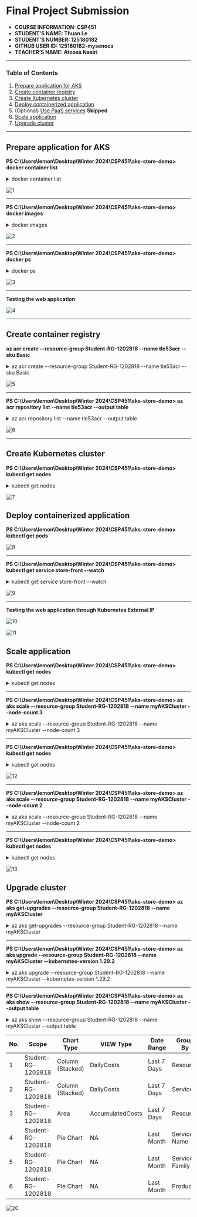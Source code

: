 # Final Project Submission

- **COURSE INFORMATION: CSP451**
- **STUDENT’S NAME: Thuan Le**
- **STUDENT'S NUMBER: 125180182**
- **GITHUB USER ID: 125180182-myseneca**
- **TEACHER’S NAME: Atoosa Nasiri**

----

### Table of Contents
1. [Prepare application for AKS](#prepare-application-for-aks)
2. [Create container registry](#create-container-registry)
3. [Create Kubernetes cluster](#create-kubernetes-cluster)
4. [Deploy containerized application](#deploy-containerized-application)
5. (Optional) [Use PaaS services](#header) **Skipped**
6. [Scale application](#scale-application)
7. [Upgrade cluster](#upgrade-cluster)

----

## Prepare application for AKS

**PS C:\Users\lemon\Desktop\Winter 2024\CSP451\aks-store-demo> docker container list**

<details>

<summary>docker container list</summary>
```
CONTAINER ID   IMAGE                                COMMAND                  CREATED          STATUS                      PORTS                                                                                                         NAMES
f27a8d758fc1   aks-store-demo-store-front           "/docker-entrypoint.…"   23 minutes ago   Up 22 minutes (unhealthy)   80/tcp, 0.0.0.0:8080->8080/tcp                                                                                store-front
97ce857fb4f6   aks-store-demo-order-service         "docker-entrypoint.s…"   23 minutes ago   Up 22 minutes (healthy)     0.0.0.0:3000->3000/tcp                                                                                        order-service
5a08f3665187   rabbitmq:3.11.17-management-alpine   "docker-entrypoint.s…"   23 minutes ago   Up 23 minutes (healthy)     4369/tcp, 5671/tcp, 0.0.0.0:5672->5672/tcp, 15671/tcp, 15691-15692/tcp, 25672/tcp, 0.0.0.0:15672->15672/tcp   rabbitmq
033d488028e8   aks-store-demo-product-service       "./product-service"      23 minutes ago   Up 23 minutes (healthy)     0.0.0.0:3002->3002/tcp                                                                                        product-service                                                                                       product-service
```

</details>

![1](/Final-Project/termproject-images/1.png)

---

**PS C:\Users\lemon\Desktop\Winter 2024\CSP451\aks-store-demo> docker images**

<details>

<summary>docker images</summary>

```
REPOSITORY                       TAG                         IMAGE ID       CREATED          SIZE
aks-store-demo-store-front       latest                      80b08a1382d2   29 minutes ago   45.8MB
aks-store-demo-product-service   latest                      595587bdf020   29 minutes ago   133MB
aks-store-demo-order-service     latest                      69e40e9c8360   33 minutes ago   193MB
rabbitmq                         3.11.17-management-alpine   79a570297657   12 months ago    179MB
```

</details>

![2](/Final-Project/termproject-images/2.png)

---

**PS C:\Users\lemon\Desktop\Winter 2024\CSP451\aks-store-demo> docker ps**


<details>

<summary>docker ps</summary>

```
CONTAINER ID   IMAGE                                COMMAND                  CREATED          STATUS                      PORTS                                                                                                         NAMES
f27a8d758fc1   aks-store-demo-store-front           "/docker-entrypoint.…"   34 minutes ago   Up 33 minutes (unhealthy)   80/tcp, 0.0.0.0:8080->8080/tcp                                                                                store-front
97ce857fb4f6   aks-store-demo-order-service         "docker-entrypoint.s…"   34 minutes ago   Up 33 minutes (healthy)     0.0.0.0:3000->3000/tcp                                                                                        order-service
5a08f3665187   rabbitmq:3.11.17-management-alpine   "docker-entrypoint.s…"   34 minutes ago   Up 34 minutes (healthy)     4369/tcp, 5671/tcp, 0.0.0.0:5672->5672/tcp, 15671/tcp, 15691-15692/tcp, 25672/tcp, 0.0.0.0:15672->15672/tcp   rabbitmq
033d488028e8   aks-store-demo-product-service       "./product-service"      34 minutes ago   Up 34 minutes (healthy)     0.0.0.0:3002->3002/tcp                                                                                        product-service   
```

</details>

![3](/Final-Project/termproject-images/3.png) 

---

**Testing the web application**

![4](/Final-Project/termproject-images/4.png)

---


## Create container registry

**az acr create --resource-group Student-RG-1202818 --name tle53acr --sku Basic**

<details>
<summary>az acr create --resource-group Student-RG-1202818 --name tle53acr --sku Basic</summary>

```
{
  "adminUserEnabled": false,
  "anonymousPullEnabled": false,
  "creationDate": "2024-04-16T07:33:15.408852+00:00",
  "dataEndpointEnabled": false,
  "dataEndpointHostNames": [],
  "encryption": {
    "keyVaultProperties": null,
    "status": "disabled"
  },
  "id": "/subscriptions/71d310bf-1718-4d11-87d1-99a7d4e2053f/resourceGroups/Student-RG-1202818/providers/Microsoft.ContainerRegistry/registries/tle53acr",
  "identity": null,
  "location": "canadacentral",
  "loginServer": "tle53acr.azurecr.io",
  "metadataSearch": "Disabled",
  "name": "tle53acr",
  "networkRuleBypassOptions": "AzureServices",
  "networkRuleSet": null,
  "policies": {
    "azureAdAuthenticationAsArmPolicy": {
      "status": "enabled"
    },
    "exportPolicy": {
      "status": "enabled"
    },
    "quarantinePolicy": {
      "status": "disabled"
    },
    "retentionPolicy": {
      "days": 7,
      "lastUpdatedTime": "2024-04-16T08:07:12.855911+00:00",
      "status": "disabled"
    },
    "softDeletePolicy": {
      "lastUpdatedTime": "2024-04-16T08:07:12.855972+00:00",
      "retentionDays": 7,
      "status": "disabled"
    },
    "trustPolicy": {
      "status": "disabled",
      "type": "Notary"
    }
  },
  "privateEndpointConnections": [],
  "provisioningState": "Succeeded",
  "publicNetworkAccess": "Enabled",
  "resourceGroup": "Student-RG-1202818",
  "sku": {
    "name": "Basic",
    "tier": "Basic"
  },
  "status": null,
  "systemData": {
    "createdAt": "2024-04-16T07:33:15.408852+00:00",
    "createdBy": "odl_user_1202818@seneca-csp451nia.cloudlabs.ai",
    "createdByType": "User",
    "lastModifiedAt": "2024-04-16T08:07:12.697854+00:00",
    "lastModifiedBy": "odl_user_1202818@seneca-csp451nia.cloudlabs.ai",
    "lastModifiedByType": "User"
  },
  "tags": {
    "DeploymentId": "1202818",
    "LaunchId": "38011",
    "LaunchType": "ON_DEMAND_LAB",
    "TemplateId": "7633",
    "TenantId": "353"
  },
  "type": "Microsoft.ContainerRegistry/registries",
  "zoneRedundancy": "Disabled"
}
```

</details>

![5](/Final-Project/termproject-images/5.png)

---

**PS C:\Users\lemon\Desktop\Winter 2024\CSP451\aks-store-demo> az acr repository list --name tle53acr --output table**

<details>

<summary>az acr repository list --name tle53acr --output table</summary>

```
Result
------------------------------
aks-store-demo/order-service
aks-store-demo/product-service
aks-store-demo/store-front
```

</details>

![6](/Final-Project/termproject-images/6.png)

---

## Create Kubernetes cluster

**PS C:\Users\lemon\Desktop\Winter 2024\CSP451\aks-store-demo> kubectl get nodes**

<details>

<summary>kubectl get nodes</summary>

```
NAME                                STATUS   ROLES   AGE   VERSION
aks-nodepool1-40236670-vmss000000   Ready    agent   22m   v1.28.5
aks-nodepool1-40236670-vmss000001   Ready    agent   17m   v1.28.5
```

</details>

![7](/Final-Project/termproject-images/7.png)

## Deploy containerized application

**PS C:\Users\lemon\Desktop\Winter 2024\CSP451\aks-store-demo> kubectl get pods**

![8](/Final-Project/termproject-images/8.png)

---


**PS C:\Users\lemon\Desktop\Winter 2024\CSP451\aks-store-demo> kubectl get service store-front --watch**

<details>
<summary>kubectl get service store-front --watch</summary>

```
NAME          TYPE           CLUSTER-IP   EXTERNAL-IP      PORT(S)        AGE
store-front   LoadBalancer   10.0.3.9     20.175.207.146   80:31570/TCP   10m
```

</details>

![9](/Final-Project/termproject-images/9.png)

---

**Testing the web application through Kubernetes External IP**

![10](/Final-Project/termproject-images/10.png)

![11](/Final-Project/termproject-images/11.png)

## Scale application

**PS C:\Users\lemon\Desktop\Winter 2024\CSP451\aks-store-demo> kubectl get nodes**

<details>
<summary>kubectl get nodes</summary>

```
NAME                                STATUS   ROLES   AGE   VERSION
aks-nodepool1-40236670-vmss000000   Ready    agent   64m   v1.28.5
aks-nodepool1-40236670-vmss000001   Ready    agent   59m   v1.28.5
```

</details>

---

**PS C:\Users\lemon\Desktop\Winter 2024\CSP451\aks-store-demo> az aks scale --resource-group Student-RG-1202818 --name myAKSCluster --node-count 3**

<details>

<summary>az aks scale --resource-group Student-RG-1202818 --name myAKSCluster --node-count 3</summary>

```
{
  "aadProfile": null,
  "addonProfiles": null,
  "agentPoolProfiles": [
    {
      "availabilityZones": null,
      "capacityReservationGroupId": null,
      "count": 3,
      "creationData": null,
      "currentOrchestratorVersion": "1.28.5",
      "enableAutoScaling": false,
      "enableEncryptionAtHost": false,
      "enableFips": false,
      "enableNodePublicIp": false,
      "enableUltraSsd": false,
      "gpuInstanceProfile": null,
      "hostGroupId": null,
      "kubeletConfig": null,
      "kubeletDiskType": "OS",
      "linuxOsConfig": null,
      "maxCount": null,
      "maxPods": 110,
      "minCount": null,
      "mode": "System",
      "name": "nodepool1",
      "networkProfile": null,
      "nodeImageVersion": "AKSUbuntu-2204gen2containerd-202404.01.0",
      "nodeLabels": null,
      "nodePublicIpPrefixId": null,
      "nodeTaints": null,
      "orchestratorVersion": "1.28.5",
      "osDiskSizeGb": 128,
      "osDiskType": "Managed",
      "osSku": "Ubuntu",
      "osType": "Linux",
      "podSubnetId": null,
      "powerState": {
        "code": "Running"
      },
      "provisioningState": "Succeeded",
      "proximityPlacementGroupId": null,
      "scaleDownMode": null,
      "scaleSetEvictionPolicy": null,
      "scaleSetPriority": null,
      "spotMaxPrice": null,
      "tags": null,
      "type": "VirtualMachineScaleSets",
      "upgradeSettings": {
        "drainTimeoutInMinutes": null,
        "maxSurge": "10%",
        "nodeSoakDurationInMinutes": null
      },
      "vmSize": "Standard_DS2_v2",
      "vnetSubnetId": null,
      "workloadRuntime": null
    }
  ],
  "apiServerAccessProfile": null,
  "autoScalerProfile": null,
  "autoUpgradeProfile": {
    "nodeOsUpgradeChannel": "NodeImage",
    "upgradeChannel": null
  },
  "azureMonitorProfile": null,
  "azurePortalFqdn": "myaksclust-student-rg-12028-71d310-xmzn8nux.portal.hcp.canadacentral.azmk8s.io",
  "currentKubernetesVersion": "1.28.5",
  "disableLocalAccounts": false,
  "diskEncryptionSetId": null,
  "dnsPrefix": "myAKSClust-Student-RG-12028-71d310",
  "enablePodSecurityPolicy": null,
  "enableRbac": true,
  "extendedLocation": null,
  "fqdn": "myaksclust-student-rg-12028-71d310-xmzn8nux.hcp.canadacentral.azmk8s.io",
  "fqdnSubdomain": null,
  "httpProxyConfig": null,
  "id": "/subscriptions/71d310bf-1718-4d11-87d1-99a7d4e2053f/resourcegroups/Student-RG-1202818/providers/Microsoft.ContainerService/managedClusters/myAKSCluster",
  "identity": {
    "delegatedResources": null,
    "principalId": "020efac4-f6fe-4227-b892-a0853b64fd3b",
    "tenantId": "ed27b597-cea0-4942-8c6f-40e6a78bf47d",
    "type": "SystemAssigned",
    "userAssignedIdentities": null
  },
  "identityProfile": {
    "kubeletidentity": {
      "clientId": "b20dc99f-05e5-4929-a14d-3aeb3f100372",
      "objectId": "06f08594-a218-49e1-a7cb-369f21e75e7d",
      "resourceId": "/subscriptions/71d310bf-1718-4d11-87d1-99a7d4e2053f/resourcegroups/MC_Student-RG-1202818_myAKSCluster_canadacentral/providers/Microsoft.ManagedIdentity/userAssignedIdentities/myAKSCluster-agentpool"    
    }
  },
  "kubernetesVersion": "1.28",
  "linuxProfile": {
    "adminUsername": "azureuser",
    "ssh": {
      "publicKeys": [
        {
          "keyData": "ssh-rsa AAAAB3NzaC1yc2EAAAADAQABAAABAQCxHkkjhN1QxpRZORfM4T2acy/chUJFSVYUIDLWQwUv81kar9ZklDbkAPVn/p2uFwXo86Nu2nIflu+3noa8ra6HQsiVteEax/J1oBrFl7NRyXiiKX4i2GQJiHszg4w7+aS/liSIkCsZRgOtQrK+JWU7PV2ASXX02mL9UjlyDh4x0IEVpzxlKQACGBxWeRJk7Qzd0xZHNDFL3LYGZyoCcTquyjDLwfd/XfyyFehOQ3AyiWZFpfHddqklAwPWf6sMYV7cGy8iPqtSO4StohXmJ2tLtid8A1+d54pRCl13Kz+3cwILarWy0jtslRaQ4oR28HPaqHbHuB7991ICkAD9u20r"
        }
      ]
    }
  },
  "location": "canadacentral",
  "maxAgentPools": 100,
  "name": "myAKSCluster",
  "networkProfile": {
    "dnsServiceIp": "10.0.0.10",
    "ipFamilies": [
      "IPv4"
    ],
    "loadBalancerProfile": {
      "allocatedOutboundPorts": null,
      "backendPoolType": "nodeIPConfiguration",
      "effectiveOutboundIPs": [
        {
          "id": "/subscriptions/71d310bf-1718-4d11-87d1-99a7d4e2053f/resourceGroups/MC_Student-RG-1202818_myAKSCluster_canadacentral/providers/Microsoft.Network/publicIPAddresses/6dba39e2-d7ca-41d0-928f-bcdbc1b28372",      
          "resourceGroup": "MC_Student-RG-1202818_myAKSCluster_canadacentral"
        }
      ],
      "enableMultipleStandardLoadBalancers": null,
      "idleTimeoutInMinutes": null,
      "managedOutboundIPs": {
        "count": 1,
        "countIpv6": null
      },
      "outboundIPs": null,
      "outboundIpPrefixes": null
    },
    "loadBalancerSku": "standard",
    "natGatewayProfile": null,
    "networkDataplane": null,
    "networkMode": null,
    "networkPlugin": "kubenet",
    "networkPluginMode": null,
    "networkPolicy": null,
    "outboundType": "loadBalancer",
    "podCidr": "10.244.0.0/16",
    "podCidrs": [
      "10.244.0.0/16"
    ],
    "serviceCidr": "10.0.0.0/16",
    "serviceCidrs": [
      "10.0.0.0/16"
    ]
  },
  "nodeResourceGroup": "MC_Student-RG-1202818_myAKSCluster_canadacentral",
  "oidcIssuerProfile": {
    "enabled": false,
    "issuerUrl": null
  },
  "podIdentityProfile": null,
  "powerState": {
    "code": "Running"
  },
  "privateFqdn": null,
  "privateLinkResources": null,
  "provisioningState": "Succeeded",
  "publicNetworkAccess": null,
  "resourceGroup": "Student-RG-1202818",
  "resourceUid": "661e39b8f15ceb0001842359",
  "securityProfile": {
    "azureKeyVaultKms": null,
    "defender": null,
    "imageCleaner": null,
    "workloadIdentity": null
  },
  "serviceMeshProfile": null,
  "servicePrincipalProfile": {
    "clientId": "msi",
    "secret": null
  },
  "sku": {
    "name": "Base",
    "tier": "Free"
  },
  "storageProfile": {
    "blobCsiDriver": null,
    "diskCsiDriver": {
      "enabled": true
    },
    "fileCsiDriver": {
      "enabled": true
    },
    "snapshotController": {
      "enabled": true
    }
  },
  "supportPlan": "KubernetesOfficial",
  "systemData": null,
  "tags": {
    "DeploymentId": "1202818",
    "LaunchId": "38011",
    "LaunchType": "ON_DEMAND_LAB",
    "TemplateId": "7633",
    "TenantId": "353"
  },
  "type": "Microsoft.ContainerService/ManagedClusters",
  "upgradeSettings": null,
  "windowsProfile": null,
  "workloadAutoScalerProfile": {
    "keda": null,
    "verticalPodAutoscaler": null
  }
}
```

</details>

---

**PS C:\Users\lemon\Desktop\Winter 2024\CSP451\aks-store-demo> kubectl get nodes**

<details>
<summary>kubectl get nodes</summary>

```
NAME                                STATUS   ROLES   AGE    VERSION
aks-nodepool1-40236670-vmss000000   Ready    agent   70m    v1.28.5
aks-nodepool1-40236670-vmss000001   Ready    agent   65m    v1.28.5
aks-nodepool1-40236670-vmss000002   Ready    agent   2m3s   v1.28.5
```

</details>

![12](/Final-Project/termproject-images/12.png)

---

**PS C:\Users\lemon\Desktop\Winter 2024\CSP451\aks-store-demo> az aks scale --resource-group Student-RG-1202818 --name myAKSCluster --node-count 2**

<details>
<summary>az aks scale --resource-group Student-RG-1202818 --name myAKSCluster --node-count 2</summary>

```
{
  "aadProfile": null,
  "addonProfiles": null,
  "agentPoolProfiles": [
    {
      "availabilityZones": null,
      "capacityReservationGroupId": null,
      "count": 2,
      "creationData": null,
      "currentOrchestratorVersion": "1.28.5",
      "enableAutoScaling": false,
      "enableEncryptionAtHost": false,
      "enableFips": false,
      "enableNodePublicIp": false,
      "enableUltraSsd": false,
      "gpuInstanceProfile": null,
      "hostGroupId": null,
      "kubeletConfig": null,
      "kubeletDiskType": "OS",
      "linuxOsConfig": null,
      "maxCount": null,
      "maxPods": 110,
      "minCount": null,
      "mode": "System",
      "name": "nodepool1",
      "networkProfile": null,
      "nodeImageVersion": "AKSUbuntu-2204gen2containerd-202404.01.0",
      "nodeLabels": null,
      "nodePublicIpPrefixId": null,
      "nodeTaints": null,
      "orchestratorVersion": "1.28.5",
      "osDiskSizeGb": 128,
      "osDiskType": "Managed",
      "osSku": "Ubuntu",
      "osType": "Linux",
      "podSubnetId": null,
      "powerState": {
        "code": "Running"
      },
      "provisioningState": "Succeeded",
      "proximityPlacementGroupId": null,
      "scaleDownMode": null,
      "scaleSetEvictionPolicy": null,
      "scaleSetPriority": null,
      "spotMaxPrice": null,
      "tags": null,
      "type": "VirtualMachineScaleSets",
      "upgradeSettings": {
        "drainTimeoutInMinutes": null,
        "maxSurge": "10%",
        "nodeSoakDurationInMinutes": null
      },
      "vmSize": "Standard_DS2_v2",
      "vnetSubnetId": null,
      "workloadRuntime": null
    }
  ],
  "apiServerAccessProfile": null,
  "autoScalerProfile": null,
  "autoUpgradeProfile": {
    "nodeOsUpgradeChannel": "NodeImage",
    "upgradeChannel": null
  },
  "azureMonitorProfile": null,
  "azurePortalFqdn": "myaksclust-student-rg-12028-71d310-xmzn8nux.portal.hcp.canadacentral.azmk8s.io",
  "currentKubernetesVersion": "1.28.5",
  "disableLocalAccounts": false,
  "diskEncryptionSetId": null,
  "dnsPrefix": "myAKSClust-Student-RG-12028-71d310",
  "enablePodSecurityPolicy": null,
  "enableRbac": true,
  "extendedLocation": null,
  "fqdn": "myaksclust-student-rg-12028-71d310-xmzn8nux.hcp.canadacentral.azmk8s.io",
  "fqdnSubdomain": null,
  "httpProxyConfig": null,
  "id": "/subscriptions/71d310bf-1718-4d11-87d1-99a7d4e2053f/resourcegroups/Student-RG-1202818/providers/Microsoft.ContainerService/managedClusters/myAKSCluster",
  "identity": {
    "delegatedResources": null,
    "principalId": "020efac4-f6fe-4227-b892-a0853b64fd3b",
    "tenantId": "ed27b597-cea0-4942-8c6f-40e6a78bf47d",
    "type": "SystemAssigned",
    "userAssignedIdentities": null
  },
  "identityProfile": {
    "kubeletidentity": {
      "clientId": "b20dc99f-05e5-4929-a14d-3aeb3f100372",
      "objectId": "06f08594-a218-49e1-a7cb-369f21e75e7d",
      "resourceId": "/subscriptions/71d310bf-1718-4d11-87d1-99a7d4e2053f/resourcegroups/MC_Student-RG-1202818_myAKSCluster_canadacentral/providers/Microsoft.ManagedIdentity/userAssignedIdentities/myAKSCluster-agentpool"    
    }
  },
  "kubernetesVersion": "1.28",
  "linuxProfile": {
    "adminUsername": "azureuser",
    "ssh": {
      "publicKeys": [
        {
          "keyData": "ssh-rsa AAAAB3NzaC1yc2EAAAADAQABAAABAQCxHkkjhN1QxpRZORfM4T2acy/chUJFSVYUIDLWQwUv81kar9ZklDbkAPVn/p2uFwXo86Nu2nIflu+3noa8ra6HQsiVteEax/J1oBrFl7NRyXiiKX4i2GQJiHszg4w7+aS/liSIkCsZRgOtQrK+JWU7PV2ASXX02mL9UjlyDh4x0IEVpzxlKQACGBxWeRJk7Qzd0xZHNDFL3LYGZyoCcTquyjDLwfd/XfyyFehOQ3AyiWZFpfHddqklAwPWf6sMYV7cGy8iPqtSO4StohXmJ2tLtid8A1+d54pRCl13Kz+3cwILarWy0jtslRaQ4oR28HPaqHbHuB7991ICkAD9u20r"
        }
      ]
    }
  },
  "location": "canadacentral",
  "maxAgentPools": 100,
  "name": "myAKSCluster",
  "networkProfile": {
    "dnsServiceIp": "10.0.0.10",
    "ipFamilies": [
      "IPv4"
    ],
    "loadBalancerProfile": {
      "allocatedOutboundPorts": null,
      "backendPoolType": "nodeIPConfiguration",
      "effectiveOutboundIPs": [
        {
          "id": "/subscriptions/71d310bf-1718-4d11-87d1-99a7d4e2053f/resourceGroups/MC_Student-RG-1202818_myAKSCluster_canadacentral/providers/Microsoft.Network/publicIPAddresses/6dba39e2-d7ca-41d0-928f-bcdbc1b28372",      
          "resourceGroup": "MC_Student-RG-1202818_myAKSCluster_canadacentral"
        }
      ],
      "enableMultipleStandardLoadBalancers": null,
      "idleTimeoutInMinutes": null,
      "managedOutboundIPs": {
        "count": 1,
        "countIpv6": null
      },
      "outboundIPs": null,
      "outboundIpPrefixes": null
    },
    "loadBalancerSku": "standard",
    "natGatewayProfile": null,
    "networkDataplane": null,
    "networkMode": null,
    "networkPlugin": "kubenet",
    "networkPluginMode": null,
    "networkPolicy": null,
    "outboundType": "loadBalancer",
    "podCidr": "10.244.0.0/16",
    "podCidrs": [
      "10.244.0.0/16"
    ],
    "serviceCidr": "10.0.0.0/16",
    "serviceCidrs": [
      "10.0.0.0/16"
    ]
  },
  "nodeResourceGroup": "MC_Student-RG-1202818_myAKSCluster_canadacentral",
  "oidcIssuerProfile": {
    "enabled": false,
    "issuerUrl": null
  },
  "podIdentityProfile": null,
  "powerState": {
    "code": "Running"
  },
  "privateFqdn": null,
  "privateLinkResources": null,
  "provisioningState": "Succeeded",
  "publicNetworkAccess": null,
  "resourceGroup": "Student-RG-1202818",
  "resourceUid": "661e39b8f15ceb0001842359",
  "securityProfile": {
    "azureKeyVaultKms": null,
    "defender": null,
    "imageCleaner": null,
    "workloadIdentity": null
  },
  "serviceMeshProfile": null,
  "servicePrincipalProfile": {
    "clientId": "msi",
    "secret": null
  },
  "sku": {
    "name": "Base",
    "tier": "Free"
  },
  "storageProfile": {
    "blobCsiDriver": null,
    "diskCsiDriver": {
      "enabled": true
    },
    "fileCsiDriver": {
      "enabled": true
    },
    "snapshotController": {
      "enabled": true
    }
  },
  "supportPlan": "KubernetesOfficial",
  "systemData": null,
  "tags": {
    "DeploymentId": "1202818",
    "LaunchId": "38011",
    "LaunchType": "ON_DEMAND_LAB",
    "TemplateId": "7633",
    "TenantId": "353"
  },
  "type": "Microsoft.ContainerService/ManagedClusters",
  "upgradeSettings": null,
  "windowsProfile": null,
  "workloadAutoScalerProfile": {
    "keda": null,
    "verticalPodAutoscaler": null
  }
}
```
</details>

---

**PS C:\Users\lemon\Desktop\Winter 2024\CSP451\aks-store-demo> kubectl get nodes**

<details>
<summary>kubectl get nodes</summary>

```
NAME                                STATUS   ROLES   AGE   VERSION
aks-nodepool1-40236670-vmss000000   Ready    agent   77m   v1.28.5
aks-nodepool1-40236670-vmss000001   Ready    agent   71m   v1.28.5
```

</details>

![13](/Final-Project/termproject-images/13.png)

## Upgrade cluster

**PS C:\Users\lemon\Desktop\Winter 2024\CSP451\aks-store-demo> az aks get-upgrades --resource-group Student-RG-1202818 --name myAKSCluster**

<details>
<summary>az aks get-upgrades --resource-group Student-RG-1202818 --name myAKSCluster</summary>

```
{
  "agentPoolProfiles": null,
  "controlPlaneProfile": {
    "kubernetesVersion": "1.28.5",
    "name": null,
    "osType": "Linux",
    "upgrades": [
      {
        "isPreview": null,
        "kubernetesVersion": "1.29.2"
      },
      {
        "isPreview": null,
        "kubernetesVersion": "1.29.0"
      }
    ]
  },
  "id": "/subscriptions/71d310bf-1718-4d11-87d1-99a7d4e2053f/resourcegroups/Student-RG-1202818/providers/Microsoft.ContainerService/managedClusters/myAKSCluster/upgradeprofiles/default",
  "name": "default",
  "resourceGroup": "Student-RG-1202818",
  "type": "Microsoft.ContainerService/managedClusters/upgradeprofiles"
}
```

</details>

---

**PS C:\Users\lemon\Desktop\Winter 2024\CSP451\aks-store-demo> az aks upgrade --resource-group Student-RG-1202818 --name myAKSCluster --kubernetes-version 1.29.2**

<details>
<summary>az aks upgrade --resource-group Student-RG-1202818 --name myAKSCluster --kubernetes-version 1.29.2</summary>

```
Kubernetes may be unavailable during cluster upgrades.
 Are you sure you want to perform this operation? (y/N): y
Since control-plane-only argument is not specified, this will upgrade the control plane AND all nodepools to version 1.29.2. Continue? (y/N): y

{
  "aadProfile": null,
  "addonProfiles": null,
  "agentPoolProfiles": [
    {
      "availabilityZones": null,
      "capacityReservationGroupId": null,
      "count": 2,
      "creationData": null,
      "currentOrchestratorVersion": "1.29.2",
      "enableAutoScaling": false,
      "enableEncryptionAtHost": false,
      "enableFips": false,
      "enableNodePublicIp": false,
      "enableUltraSsd": false,
      "gpuInstanceProfile": null,
      "hostGroupId": null,
      "kubeletConfig": null,
      "kubeletDiskType": "OS",
      "linuxOsConfig": null,
      "maxCount": null,
      "maxPods": 110,
      "minCount": null,
      "mode": "System",
      "name": "nodepool1",
      "networkProfile": null,
      "nodeImageVersion": "AKSUbuntu-2204gen2containerd-202404.01.0",
      "nodeLabels": null,
      "nodePublicIpPrefixId": null,
      "nodeTaints": null,
      "orchestratorVersion": "1.29.2",
      "osDiskSizeGb": 128,
      "osDiskType": "Managed",
      "osSku": "Ubuntu",
      "osType": "Linux",
      "podSubnetId": null,
      "powerState": {
        "code": "Running"
      },
      "provisioningState": "Succeeded",
      "proximityPlacementGroupId": null,
      "scaleDownMode": null,
      "scaleSetEvictionPolicy": null,
      "scaleSetPriority": null,
      "spotMaxPrice": null,
      "tags": null,
      "type": "VirtualMachineScaleSets",
      "upgradeSettings": {
        "drainTimeoutInMinutes": null,
        "maxSurge": "10%",
        "nodeSoakDurationInMinutes": null
      },
      "vmSize": "Standard_DS2_v2",
      "vnetSubnetId": null,
      "workloadRuntime": null
    }
  ],
  "apiServerAccessProfile": null,
  "autoScalerProfile": null,
  "autoUpgradeProfile": {
    "nodeOsUpgradeChannel": "NodeImage",
    "upgradeChannel": "patch"
  },
  "azureMonitorProfile": null,
  "azurePortalFqdn": "myaksclust-student-rg-12028-71d310-xmzn8nux.portal.hcp.canadacentral.azmk8s.io",
  "currentKubernetesVersion": "1.29.2",
  "disableLocalAccounts": false,
  "diskEncryptionSetId": null,
  "dnsPrefix": "myAKSClust-Student-RG-12028-71d310",
  "enablePodSecurityPolicy": null,
  "enableRbac": true,
  "extendedLocation": null,
  "fqdn": "myaksclust-student-rg-12028-71d310-xmzn8nux.hcp.canadacentral.azmk8s.io",
  "fqdnSubdomain": null,
  "httpProxyConfig": null,
  "id": "/subscriptions/71d310bf-1718-4d11-87d1-99a7d4e2053f/resourcegroups/Student-RG-1202818/providers/Microsoft.ContainerService/managedClusters/myAKSCluster",
  "identity": {
    "delegatedResources": null,
    "principalId": "020efac4-f6fe-4227-b892-a0853b64fd3b",
    "tenantId": "ed27b597-cea0-4942-8c6f-40e6a78bf47d",
    "type": "SystemAssigned",
    "userAssignedIdentities": null
  },
  "identityProfile": {
    "kubeletidentity": {
      "clientId": "b20dc99f-05e5-4929-a14d-3aeb3f100372",
      "objectId": "06f08594-a218-49e1-a7cb-369f21e75e7d",
      "resourceId": "/subscriptions/71d310bf-1718-4d11-87d1-99a7d4e2053f/resourcegroups/MC_Student-RG-1202818_myAKSCluster_canadacentral/providers/Microsoft.ManagedIdentity/userAssignedIdentities/myAKSCluster-agentpool"    
    }
  },
  "kubernetesVersion": "1.29.2",
  "linuxProfile": {
    "adminUsername": "azureuser",
    "ssh": {
      "publicKeys": [
        {
          "keyData": "ssh-rsa AAAAB3NzaC1yc2EAAAADAQABAAABAQCxHkkjhN1QxpRZORfM4T2acy/chUJFSVYUIDLWQwUv81kar9ZklDbkAPVn/p2uFwXo86Nu2nIflu+3noa8ra6HQsiVteEax/J1oBrFl7NRyXiiKX4i2GQJiHszg4w7+aS/liSIkCsZRgOtQrK+JWU7PV2ASXX02mL9UjlyDh4x0IEVpzxlKQACGBxWeRJk7Qzd0xZHNDFL3LYGZyoCcTquyjDLwfd/XfyyFehOQ3AyiWZFpfHddqklAwPWf6sMYV7cGy8iPqtSO4StohXmJ2tLtid8A1+d54pRCl13Kz+3cwILarWy0jtslRaQ4oR28HPaqHbHuB7991ICkAD9u20r"
        }
      ]
    }
  },
  "location": "canadacentral",
  "maxAgentPools": 100,
  "name": "myAKSCluster",
  "networkProfile": {
    "dnsServiceIp": "10.0.0.10",
    "ipFamilies": [
      "IPv4"
    ],
    "loadBalancerProfile": {
      "allocatedOutboundPorts": null,
      "backendPoolType": "nodeIPConfiguration",
      "effectiveOutboundIPs": [
        {
          "id": "/subscriptions/71d310bf-1718-4d11-87d1-99a7d4e2053f/resourceGroups/MC_Student-RG-1202818_myAKSCluster_canadacentral/providers/Microsoft.Network/publicIPAddresses/6dba39e2-d7ca-41d0-928f-bcdbc1b28372",      
          "resourceGroup": "MC_Student-RG-1202818_myAKSCluster_canadacentral"
        }
      ],
      "enableMultipleStandardLoadBalancers": null,
      "idleTimeoutInMinutes": null,
      "managedOutboundIPs": {
        "count": 1,
        "countIpv6": null
      },
      "outboundIPs": null,
      "outboundIpPrefixes": null
    },
    "loadBalancerSku": "standard",
    "natGatewayProfile": null,
    "networkDataplane": null,
    "networkMode": null,
    "networkPlugin": "kubenet",
    "networkPluginMode": null,
    "networkPolicy": null,
    "outboundType": "loadBalancer",
    "podCidr": "10.244.0.0/16",
    "podCidrs": [
      "10.244.0.0/16"
    ],
    "serviceCidr": "10.0.0.0/16",
    "serviceCidrs": [
      "10.0.0.0/16"
    ]
  },
  "nodeResourceGroup": "MC_Student-RG-1202818_myAKSCluster_canadacentral",
  "oidcIssuerProfile": {
    "enabled": false,
    "issuerUrl": null
  },
  "podIdentityProfile": null,
  "powerState": {
    "code": "Running"
  },
  "privateFqdn": null,
  "privateLinkResources": null,
  "provisioningState": "Succeeded",
  "publicNetworkAccess": null,
  "resourceGroup": "Student-RG-1202818",
  "resourceUid": "661e39b8f15ceb0001842359",
  "securityProfile": {
    "azureKeyVaultKms": null,
    "defender": null,
    "imageCleaner": null,
    "workloadIdentity": null
  },
  "serviceMeshProfile": null,
  "servicePrincipalProfile": {
    "clientId": "msi",
    "secret": null
  },
  "sku": {
    "name": "Base",
    "tier": "Free"
  },
  "storageProfile": {
    "blobCsiDriver": null,
    "diskCsiDriver": {
      "enabled": true
    },
    "fileCsiDriver": {
      "enabled": true
    },
    "snapshotController": {
      "enabled": true
    }
  },
  "supportPlan": "KubernetesOfficial",
  "systemData": null,
  "tags": {
    "DeploymentId": "1202818",
    "LaunchId": "38011",
    "LaunchType": "ON_DEMAND_LAB",
    "TemplateId": "7633",
    "TenantId": "353"
  },
  "type": "Microsoft.ContainerService/ManagedClusters",
  "upgradeSettings": null,
  "windowsProfile": null,
  "workloadAutoScalerProfile": {
    "keda": null,
    "verticalPodAutoscaler": null
  }
}


```

</details>

---

**PS C:\Users\lemon\Desktop\Winter 2024\CSP451\aks-store-demo> az aks show --resource-group Student-RG-1202818 --name myAKSCluster --output table**

<details>
<summary>az aks show --resource-group Student-RG-1202818 --name myAKSCluster --output table</summary>
</details>

| No. | Scope              | Chart Type       | VIEW Type        | Date Range  | Group By       | Granularity | Image |
|-----|--------------------|------------------|------------------|-------------|----------------|-------------|-------|
| 1   | Student-RG-1202818 | Column (Stacked) | DailyCosts       | Last 7 Days | Resource       | Daily       |![14](/Final-Project/termproject-images/14.png)|
| 2   | Student-RG-1202818 | Column (Stacked) | DailyCosts       | Last 7 Days | Service        | Daily       |![15](/Final-Project/termproject-images/15.png)|
| 3   | Student-RG-1202818 | Area             | AccumulatedCosts | Last 7 Days | Resource       | Accumulated |![16](/Final-Project/termproject-images/16.png)|
| 4   | Student-RG-1202818 | Pie Chart        | NA               | Last Month  | Service Name   | NA          |![17](/Final-Project/termproject-images/17.png)|
| 5   | Student-RG-1202818 | Pie Chart        | NA               | Last Month  | Service Family | NA          |![18](/Final-Project/termproject-images/18.png)|
| 6   | Student-RG-1202818 | Pie Chart        | NA               | Last Month  | Product        | NA          |![19](/Final-Project/termproject-images/19.png)|

![20](/Final-Project/termproject-images/20.png)